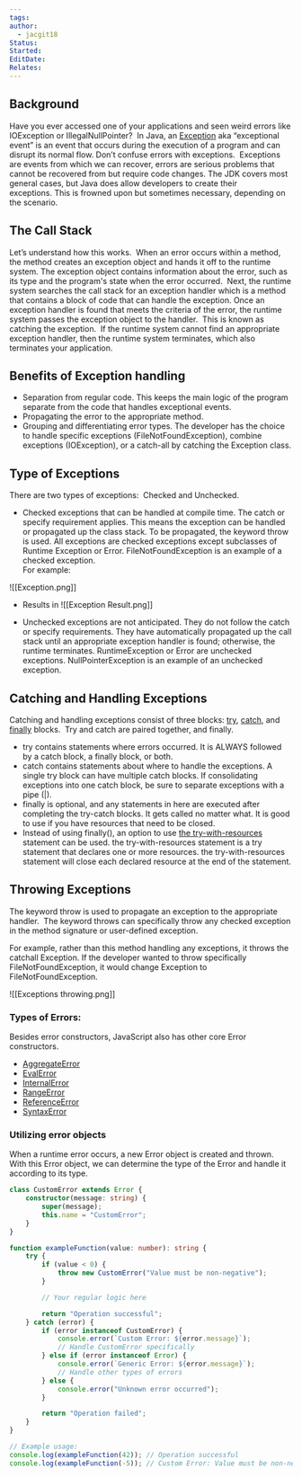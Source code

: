 ```yaml
---
tags: 
author:
  - jacgit18
Status: 
Started: 
EditDate: 
Relates:
---
```

## Background

Have you ever accessed one of your applications and seen weird errors like IOException or IllegalNullPointer?  In Java, an [Exception](https://docs.oracle.com/en/java/javase/17/docs/api/java.base/java/lang/Exception.html) aka “exceptional event” is an event that occurs during the execution of a program and can disrupt its normal flow. Don’t confuse errors with exceptions.  Exceptions are events from which we can recover, errors are serious problems that cannot be recovered from but require code changes. The JDK covers most general cases, but Java does allow developers to create their exceptions. This is frowned upon but sometimes necessary, depending on the scenario.

## The Call Stack

Let’s understand how this works.  When an error occurs within a method, the method creates an exception object and hands it off to the runtime system. The exception object contains information about the error, such as its type and the program's state when the error occurred.  Next, the runtime system searches the call stack for an exception handler which is a method that contains a block of code that can handle the exception. Once an exception handler is found that meets the criteria of the error, the runtime system passes the exception object to the handler.  This is known as catching the exception.  If the runtime system cannot find an appropriate exception handler, then the runtime system terminates, which also terminates your application.

## Benefits of Exception handling

-   Separation from regular code. This keeps the main logic of the program separate from the code that handles exceptional events.
-   Propagating the error to the appropriate method.
-   Grouping and differentiating error types. The developer has the choice to handle specific exceptions (FileNotFoundException), combine exceptions (IOException), or a catch-all by catching the Exception class.

## Type of Exceptions

There are two types of exceptions:  Checked and Unchecked.

-   Checked exceptions that can be handled at compile time. The catch or specify requirement applies. This means the exception can be handled or propagated up the class stack. To be propagated, the keyword throw is used. All exceptions are checked exceptions except subclasses of Runtime Exception or Error. FileNotFoundException is an example of a checked exception.  
    For example:

![[Exception.png]]

-   Results in
![[Exception Result.png]]

-   Unchecked exceptions are not anticipated. They do not follow the catch or specify requirements. They have automatically propagated up the call stack until an appropriate exception handler is found; otherwise, the runtime terminates. RuntimeException or Error are unchecked exceptions. NullPointerException is an example of an unchecked exception.

## Catching and Handling Exceptions

Catching and handling exceptions consist of three blocks: [try](https://docs.oracle.com/javase/tutorial/essential/exceptions/try.html), [catch](https://docs.oracle.com/javase/tutorial/essential/exceptions/catch.html), and [finally](https://docs.oracle.com/javase/tutorial/essential/exceptions/finally.html) blocks.  Try and catch are paired together, and finally.

-   try contains statements where errors occurred. It is ALWAYS followed by a catch block, a finally block, or both.
-   catch contains statements about where to handle the exceptions. A single try block can have multiple catch blocks. If consolidating exceptions into one catch block, be sure to separate exceptions with a pipe (|).
-   finally is optional, and any statements in here are executed after completing the try-catch blocks. It gets called no matter what. It is good to use if you have resources that need to be closed.
-   Instead of using finally(), an option to use [the try-with-resources](https://docs.oracle.com/javase/tutorial/essential/exceptions/tryResourceClose.html) statement can be used. the try-with-resources statement is a try statement that declares one or more resources. the try-with-resources statement will close each declared resource at the end of the statement.

## Throwing Exceptions

The keyword throw is used to propagate an exception to the appropriate handler.  The keyword throws can specifically throw any checked exception in the method signature or user-defined exception.

For example, rather than this method handling any exceptions, it throws the catchall Exception. If the developer wanted to throw specifically FileNotFoundException, it would change Exception to FileNotFoundException.

![[Exceptions throwing.png]]

### Types of Errors:
Besides error constructors, JavaScript also has other core Error constructors.

-   [AggregateError](https://developer.mozilla.org/en-US/docs/Web/JavaScript/Reference/Global_Objects/AggregateError)
-   [EvalError](https://developer.mozilla.org/en-US/docs/Web/JavaScript/Reference/Global_Objects/EvalError)
-   [InternalError](https://developer.mozilla.org/en-US/docs/Web/JavaScript/Reference/Global_Objects/InternalError)
-   [RangeError](https://developer.mozilla.org/en-US/docs/Web/JavaScript/Reference/Global_Objects/RangeError)
-   [ReferenceError](https://developer.mozilla.org/en-US/docs/Web/JavaScript/Reference/Global_Objects/ReferenceError)
-   [SyntaxError](https://developer.mozilla.org/en-US/docs/Web/JavaScript/Reference/Global_Objects/SyntaxError)


### Utilizing error objects
When a runtime error occurs, a new Error object is created and thrown. With this Error object, we can determine the type of the Error and handle it according to its type.


```typescript
class CustomError extends Error {
    constructor(message: string) {
        super(message);
        this.name = "CustomError";
    }
}

function exampleFunction(value: number): string {
    try {
        if (value < 0) {
            throw new CustomError("Value must be non-negative");
        }

        // Your regular logic here

        return "Operation successful";
    } catch (error) {
        if (error instanceof CustomError) {
            console.error(`Custom Error: ${error.message}`);
            // Handle CustomError specifically
        } else if (error instanceof Error) {
            console.error(`Generic Error: ${error.message}`);
            // Handle other types of errors
        } else {
            console.error("Unknown error occurred");
        }

        return "Operation failed";
    }
}

// Example usage:
console.log(exampleFunction(42)); // Operation successful
console.log(exampleFunction(-5)); // Custom Error: Value must be non-negative, Operation failed
```

